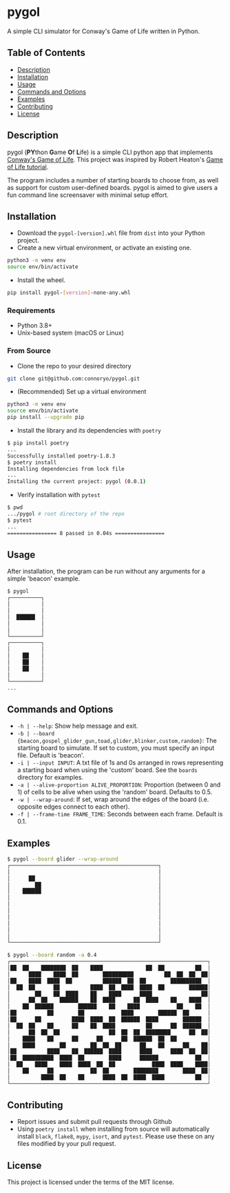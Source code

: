 # pygol

A simple CLI simulator for Conway's Game of Life written in Python.

## Table of Contents

- [Description](#description)
- [Installation](#installation)
- [Usage](#usage)
- [Commands and Options](#commands-and-options)
- [Examples](#examples)
- [Contributing](#contributing)
- [License](#license)

## Description

pygol (**PY**thon **G**ame **O**f **L**ife) is a simple CLI python app that implements [Conway's Game of Life](https://en.wikipedia.org/wiki/Conway%27s_Game_of_Life). This project was inspired by Robert Heaton's [Game of Life tutorial](https://robertheaton.com/2018/07/20/project-2-game-of-life/).

The program includes a number of starting boards to choose from, as well as support for custom user-defined boards. pygol is aimed to give users a fun command line screensaver with minimal setup effort.

## Installation

- Download the `pygol-[version].whl` file from `dist` into your Python project.
- Create a new virtual environment, or activate an existing one.

```bash
python3 -m venv env
source env/bin/activate
```

- Install the wheel.

```bash
pip install pygol-[version]-none-any.whl
```

### Requirements

- Python 3.8+
- Unix-based system (macOS or Linux)

### From Source

- Clone the repo to your desired directory

```bash
git clone git@github.com:connoryo/pygol.git
```

- (Recommended) Set up a virtual environment

```bash
python3 -m venv env
source env/bin/activate
pip install --upgrade pip
```

- Install the library and its dependencies with `poetry`

```bash
$ pip install poetry
...
Successfully installed poetry-1.8.3
$ poetry install
Installing dependencies from lock file
...
Installing the current project: pygol (0.0.1)
```

- Verify installation with `pytest`

```bash
$ pwd
.../pygol # root directory of the repo
$ pytest
...
================ 8 passed in 0.04s ================
```

## Usage

After installation, the program can be run without any arguments for a simple 'beacon' example.

```bash
$ pygol
┌──────────┐
│          │
│          │
│  ██████  │
│          │
│          │
└──────────┘
┌──────────┐
│          │
│    ██    │
│    ██    │
│    ██    │
│          │
└──────────┘
...
```

## Commands and Options

- `-h | --help`: Show help message and exit.
- `-b | --board {beacon,gospel_glider_gun,toad,glider,blinker,custom,random}`: The starting board to simulate. If set to custom, you must specify an input file. Default is 'beacon'.
- `-i | --input INPUT`: A txt file of 1s and 0s arranged in rows representing a starting board when using the 'custom' board. See the `boards` directory for examples.
- `-a | --alive-proportion ALIVE_PROPORTION`: Proportion (between 0 and 1) of cells to be alive when using the 'random' board. Defaults to 0.5.
- `-w | --wrap-around`: If set, wrap around the edges of the board (i.e. opposite edges connect to each other).
- `-f | --frame-time FRAME_TIME`: Seconds between each frame. Default is 0.1.

## Examples

```bash
$ pygol --board glider --wrap-around
┌────────────────────────────────────────────────┐
│                                                │
│      ██                                        │
│        ██                                      │
│    ██████                                      │
│                                                │
│                                                │
│                                                │
│                                                │
│                                                │
│                                                │
│                                                │
└────────────────────────────────────────────────┘

```

```bash
$ pygol --board random -a 0.4
┌────────────────────────────────────────────────────────────────┐
│██  ██    ████████  ██    ████              ██  ██          ██  │
│      ████    ████  ██        ██████████          ██  ██  ██  ██│
│██    ████  ████  ██          ██████  ██  ██        ██████████  │
│  ██  ██      ██          ████  ██  ████  ████  ██        ██████│
│        ██    ██  ████    ██    ████      ████                ██│
│      ██  ██    ██████    ██  ████      ██  ████    ██    ████  │
│    ██  ██████        ██████    ██    ████            ██    ██  │
│██          ██        ██            ████        ██████  ██      │
│██      ██          ████  ████  ██  ██████  ████        ██████  │
│  ██  ██    ██      ██    ██  ████          ██      ██  ██████  │
│      ██  ██  ██                ██  ██  ██  ████████      ██  ██│
│    ████    ██      ██      ██      ██  ██████  ██  ██          │
│    ████        ██        ██  ██  ██      ██    ██      ██    ██│
│██          ████    ██  ██████  ████      ████      ████  ██  ██│
│██  ██████████  ████  ██        ████      ██████            ██  │
│  ██    ████    ████  ████  ██  ██            ████  ████    ████│
│    ██      ██            ██  ██        ████████        ████  ██│
│          ████  ██    ██      ████  ██  ████  ████          ██  │
└────────────────────────────────────────────────────────────────┘
```

## Contributing

- Report issues and submit pull requests through Github
- Using `poetry install` when installing from source will automatically install `black`, `flake8`, `mypy`, `isort`, and `pytest`. Please use these on any files modified by your pull request.

## License

This project is licensed under the terms of the MIT license.
